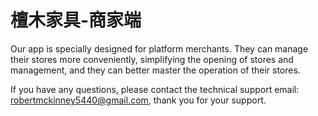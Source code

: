 # 檀木家具-商家端

Our app is specially designed for platform merchants. They can manage their stores more conveniently, simplifying the opening of stores and management, and they can better master the operation of their stores.

If you have any questions, please contact the technical support email: robertmckinney5440@gmail.com, thank you for your support.
